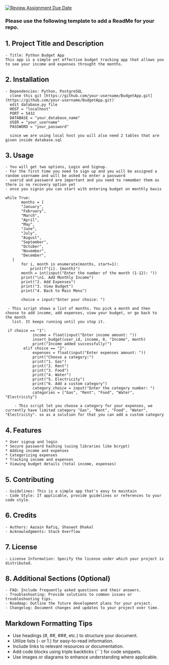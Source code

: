 [![Review Assignment Due Date](https://classroom.github.com/assets/deadline-readme-button-24ddc0f5d75046c5622901739e7c5dd533143b0c8e959d652212380cedb1ea36.svg)](https://classroom.github.com/a/545oUMxH)

### Please use the following template to add a ReadMe for your repo.

## 1. Project Title and Description
    - Title: Python Budget App
    This app is a simple yet effective budget tracking app that allows you to see your income and expenses throught the months.
## 2. Installation
    - Dependencies: Python, PostgreSQL
      clone this git [https://github.com/your-username/BudgetApp.git](https://github.com/your-username/BudgetApp.git)`
      edit database.py file
      HOST = "localhost"
      PORT = 5432
      DATABASE = "your_database_name"
      USER = "your_username"
      PASSWORD = "your_password"

      since we are using local host you will also need 2 tables that are given inside database.sql

## 3. Usage
    - You will get two options, Login and Signup. 
    - For the first time you need to sign up and you will be assigned a random username and will be asked to enter a password
    - userid and password are important and you need to remember them as there is no recovery option yet
    - once you signin you can start with entering budget on monthly basis

 ```
 while True:
        months = [
        "January",
        "February",
        "March",
        "April",
        "May",
        "June",
        "July",
        "August",
        "September",
        "October",
        "November",
        "December",
    ]
        for i, month in enumerate(months, start=1):
            print(f"{i}. {month}")
        month = int(input("Enter the number of the month (1-12): "))
        print("\n1. Add Monthly Income")
        print("2. Add Expenses")
        print("3. View Budget")
        print("4. Back to Main Menu")

        choice = input("Enter your choice: ")
 ```
     - This script shows a list of months. You pick a month and then choose to add income, add expenses, view your budget, or go back to the month 
       list. It keeps running until you stop it. 
```
 if choice == "1":
            income = float(input("Enter income amount: "))
            insert_budget(user_id, income, 0, "Income", month)
            print("Income added successfully!")
        elif choice == "2":
            expenses = float(input("Enter expenses amount: "))
            print("Choose a category:")
            print("1. Gas")
            print("2. Rent")
            print("3. Food")
            print("4. Water")
            print("5. Electricity")
            print("6. Add a custom category")
            category_choice = input("Enter the category number: ")
            categories = ["Gas", "Rent", "Food", "Water", "Electricity"]
```
        - This script let you choose a category for your expenses, we currently have limited category "Gas", "Rent", "Food", "Water", "Electricity". so as a solution for that you can add a custom category
## 4. Features
    * User signup and login
    * Secure password hashing (using libraries like bcrypt)
    * Adding income and expenses
    * Categorizing expenses
    * Tracking income and expenses
    * Viewing budget details (total income, expenses)
## 5. Contributing
    - Guidelines: This is a simple app that's easy to maintain
    - Code Style: If applicable, provide guidelines or references to your code style.
## 6. Credits
    - Authors: Aazain Rafiq, Shaswot Dhakal
    - Acknowledgments: Stack Overflow
## 7. License
    - License Information: Specify the license under which your project is distributed.
## 8. Additional Sections (Optional)
    - FAQ: Include frequently asked questions and their answers.
    - Troubleshooting: Provide solutions to common issues or troubleshooting tips.
    - Roadmap: Outline the future development plans for your project.
    - Changelog: Document changes and updates to your project over time.

## Markdown Formatting Tips
  - Use headings (#, ##, ###, etc.) to structure your document.
  - Utilize lists (- or 1.) for easy-to-read information.
  - Include links to relevant resources or documentation.
  - Add code blocks using triple backticks (```) for code snippets.
  - Use images or diagrams to enhance understanding where applicable.
